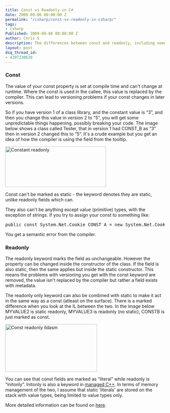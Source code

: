 ```yaml
---
title: Const vs Readonly in C#
date: 2009-09-06 00:00:00 Z
permalink: "/csharp/const-vs-readonly-in-csharp/"
tags:
- csharp
Published: 2009-09-06 00:00:00 Z
author: Chris S
description: The differences between const and readonly, including some ILASM.
layout: post
dsq_thread_id:
- 4207230630
---
```


### Const

The value of your const property is set at compile time and can't change at runtime. Where the const is used in the callee, this value is replaced by the compiler. This can lead to versioning problems if your const changes in later versions.

So if you have version 1 of a class library, and the constant value is &#8220;3&#8221;, and then you change this value in version 2 to &#8220;5&#8221;, you will get some unpredictable things happening, possibly breaking your code. The image below shows a class called Tester, that in version 1 had CONST_B as &#8220;3&#8221; then in version 2 changed this to &#8220;5&#8221;. It's a crude example but you get an idea of how the compiler is using the field from the tooltip.

<!--more-->

<img src="/assets/2009/09/constreadonly.gif" alt="Constant readonly" width="318" height="128" />

Const can't be marked as static - the keyword denotes they are static, unlike readonly fields which can.

They also can't be anything except value (primitive) types, with the exception of strings. If you try to assign your const to something like:

<pre>public const System.Net.Cookie CONST_A = new System.Net.Cookie();</pre>

You get a semantic error from the compiler.

### Readonly

The readonly keyword marks the field as unchangeable. However the property can be changed inside the constructor of the class. If the field is also static, then the same applies but inside the static constructor. This means the problems with versioning you get with the const keyword are removed, the value isn't replaced by the compiler but rather a field exists with metadata. 

The readonly only keyword can also be combined with static to make it act in the same way as a const (atleast on the surface). There is a marked difference when you look at the IL between the two. In the image below MYVALUE2 is static readonly, MYVALUE3 is readonly (no static), CONSTB is just marked as const.

<img src="/assets/2009/09/constreadonlyildasm.gif" alt="Const readonly ildasm" width="290" height="150" />

You can see that const fields are marked as &#8220;literal&#8221; while readonly is &#8220;initonly&#8221;. Initonly is also a keyword in [managed C++][1]. In terms of memory management of the two, I assume that static &#8216;literals' are stored on the stack with value types, being limited to value types only.

More detailed information can be found on [here][2].

 [1]: http://msdn2.microsoft.com/en-us/library/4d8xah36(VS.80).aspx
 [2]: http://en.csharp-online.net/const,_static_and_readonly